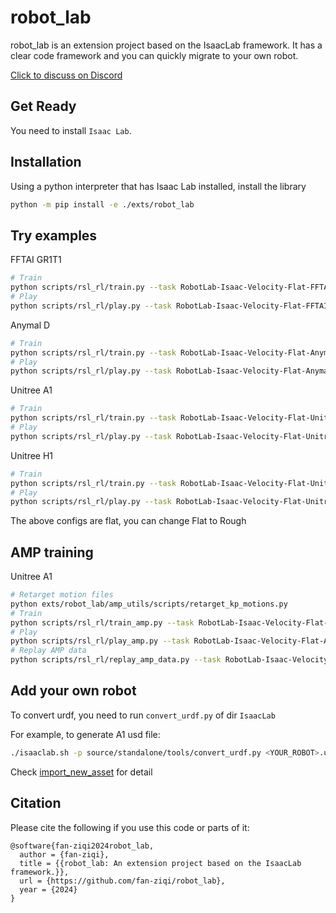 # robot_lab

robot_lab is an extension project based on the IsaacLab framework. It has a clear code framework and you can quickly migrate to your own robot.

[Click to discuss on Discord](https://discord.gg/vmVjkhVugU)

## Get Ready

You need to install `Isaac Lab`.

## Installation

Using a python interpreter that has Isaac Lab installed, install the library

```bash
python -m pip install -e ./exts/robot_lab
```

## Try examples

FFTAI GR1T1

```bash
# Train
python scripts/rsl_rl/train.py --task RobotLab-Isaac-Velocity-Flat-FFTAI-GR1T1-v0 --headless
# Play
python scripts/rsl_rl/play.py --task RobotLab-Isaac-Velocity-Flat-FFTAI-GR1T1-v0
```

Anymal D

```bash
# Train
python scripts/rsl_rl/train.py --task RobotLab-Isaac-Velocity-Flat-Anymal-D-v0 --headless
# Play
python scripts/rsl_rl/play.py --task RobotLab-Isaac-Velocity-Flat-Anymal-D-v0
```

Unitree A1

```bash
# Train
python scripts/rsl_rl/train.py --task RobotLab-Isaac-Velocity-Flat-Unitree-A1-v0 --headless
# Play
python scripts/rsl_rl/play.py --task RobotLab-Isaac-Velocity-Flat-Unitree-A1-v0
```

Unitree H1

```bash
# Train
python scripts/rsl_rl/train.py --task RobotLab-Isaac-Velocity-Flat-Unitree-H1-v0 --headless
# Play
python scripts/rsl_rl/play.py --task RobotLab-Isaac-Velocity-Flat-Unitree-H1-v0
```

The above configs are flat, you can change Flat to Rough

## AMP training

Unitree A1

```bash
# Retarget motion files
python exts/robot_lab/amp_utils/scripts/retarget_kp_motions.py
# Train
python scripts/rsl_rl/train_amp.py --task RobotLab-Isaac-Velocity-Flat-Amp-Unitree-A1-v0 --headless
# Play
python scripts/rsl_rl/play_amp.py --task RobotLab-Isaac-Velocity-Flat-Amp-Unitree-A1-v0
# Replay AMP data
python scripts/rsl_rl/replay_amp_data.py --task RobotLab-Isaac-Velocity-Flat-Amp-Unitree-A1-v0
```

## Add your own robot

To convert urdf, you need to run `convert_urdf.py` of dir `IsaacLab`

For example, to generate A1 usd file:

```bash
./isaaclab.sh -p source/standalone/tools/convert_urdf.py <YOUR_ROBOT>.urdf source/extensions/omni.isaac.lab_assets/data/Robots/<YOUR_ROBOT>/<YOUR_ROBOT>.usd --merge-join
```

Check [import_new_asset](https://docs.robotsfan.com/isaaclab/source/how-to/import_new_asset.html) for detail

## Citation

Please cite the following if you use this code or parts of it:

```
@software{fan-ziqi2024robot_lab,
  author = {fan-ziqi},
  title = {{robot_lab: An extension project based on the IsaacLab framework.}},
  url = {https://github.com/fan-ziqi/robot_lab},
  year = {2024}
}
```
